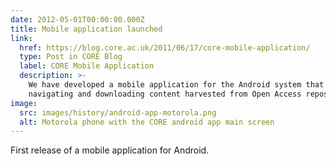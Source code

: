 ```yaml
---
date: 2012-05-01T00:00:00.000Z
title: Mobile application launched
link:
  href: https://blog.core.ac.uk/2011/06/17/core-mobile-application/
  type: Post in CORE Blog
  label: CORE Mobile Application
  description: >-
    We have developed a mobile application for the Android system that allows
    navigating and downloading content harvested from Open Access repositories.
image:
  src: images/history/android-app-motorola.png
  alt: Motorola phone with the CORE android app main screen
---
```

First release of a mobile application for Android.
